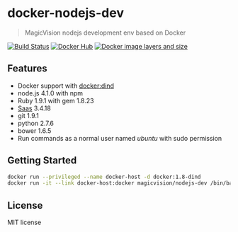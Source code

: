 # docker-nodejs-dev

> MagicVision nodejs development env based on Docker

[![Build Status](https://travis-ci.org/GetMagicVision/docker-nodejs-dev.svg)](https://travis-ci.org/GetMagicVision/docker-nodejs-dev)
[![Docker Hub](https://img.shields.io/badge/docker-ready-blue.svg)](https://registry.hub.docker.com/u/magicvision/nodejs-dev/)
[![Docker image layers and size](https://badge.imagelayers.io/magicvision/nodejs-dev:latest.svg)](https://imagelayers.io/?images=magicvision/nodejs-dev:latest 'Get your own badge on imagelayers.io')

## Features

- Docker support with [docker:dind][]
- node.js 4.1.0 with npm
- Ruby 1.9.1 with gem 1.8.23
- [Saas][] 3.4.18
- git 1.9.1
- python 2.7.6
- bower 1.6.5
- Run commands as a normal user named *ubuntu* with sudo permission

[docker:dind]: https://hub.docker.com/_/docker/#
[Saas]: https://github.com/sass/sass

## Getting Started

```bash
docker run --privileged --name docker-host -d docker:1.8-dind
docker run -it --link docker-host:docker magicvision/nodejs-dev /bin/bash
```

## License

MIT license
